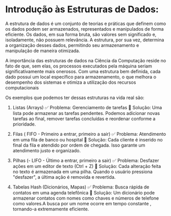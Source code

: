 # Introdução às Estruturas de Dados:

A estrutura de dados é um conjunto de teorias e práticas que definem como os dados podem ser armazenados, representados e manipulados de forma eficiente. Os dados, em sua forma bruta, são valores sem significado e, isoladamente, não possuem relevância. A estrutura, por sua vez, determina a organização desses dados, permitindo seu armazenamento e manipulação de maneira otimizada.

A importância das estruturas de dados na Ciência da Computação reside no fato de que, sem elas, os processos executados pela máquina seriam significativamente mais onerosos. Com uma estrutura bem definida, cada dado possui um local específico para armazenamento, o que melhora o desempenho dos sistemas e otimiza a utilização dos recursos computacionais 

 Os exemplos que podemos ter dessas estruturas na vida real são:

1.  Listas (Arrays)
    ✅ Problema: Gerenciamento de tarefas
    📌 Solução: Uma lista pode armazenar as tarefas pendentes.
    Podemos adicionar novas tarefas ao final, remover tarefas concluídas e reordenar conforme a prioridade.

2.  Filas ( FIFO - Primeiro a entrar, primeiro a sair)
    ✅ Problema: Atendimento em uma fila de banco ou hospital
    📌 Solução: Cada cliente é inserido no final da fila e atendido por ordem de chegada.
    Isso garante um atendimento justo e organizado.

3.  Pilhas (- LIFO - Último a entrar, primeiro a sair)
    ✅ Problema: Desfazer ações em um editor de texto (Ctrl + Z)
    📌 Solução: Cada alteração feita no texto é armazenada em uma pilha.
    Quando o usuário pressiona "desfazer", a última ação é removida e revertida.

4.  Tabelas Hash (Dicionários, Mapas)
    ✅ Problema: Busca rápida de contatos em uma agenda telefônica
    📌 Solução: Um dicionário pode armazenar contatos com nomes como chaves e números de telefone como valores.A busca por um nome ocorre em tempo constante , tornando-a extremamente eficiente.





